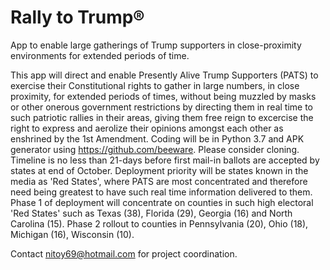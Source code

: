 # Rally to Trump®
App to enable large gatherings of Trump supporters in close-proximity environments for extended periods of time.

This app will direct and enable Presently Alive Trump Supporters (PATS) to exercise their Constitutional rights to gather in large numbers, in close proximity, for extended periods of times, without being muzzled by masks or other onerous government restrictions by directing them in real time to such patriotic rallies in their areas, giving them free reign to excercise the right to express and aerolize their opinions amongst each other as enshrined by the 1st Amendment. Coding will be in Python 3.7 and APK generator using https://github.com/beeware. Please consider cloning. Timeline is no less than 21-days before first mail-in ballots are accepted by states at end of October. Deployment priority will be states known in the media as 'Red States', where PATS are most concentrated and therefore need being greatest to have such real time information delivered to them. Phase 1 of deployment will concentrate on counties in such high electoral 'Red States' such as Texas (38), Florida (29), Georgia (16) and North Carolina (15). Phase 2 rollout to counties in Pennsylvania (20), Ohio (18), Michigan (16), Wisconsin (10).

Contact nitoy69@hotmail.com for project coordination. 
